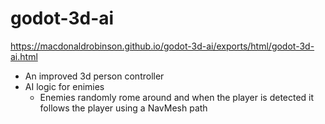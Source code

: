# godot-3d-ai

https://macdonaldrobinson.github.io/godot-3d-ai/exports/html/godot-3d-ai.html

- An improved 3d person controller
- AI logic for enimies
  - Enemies randomly rome around and when the player is detected it follows the player using a NavMesh path

